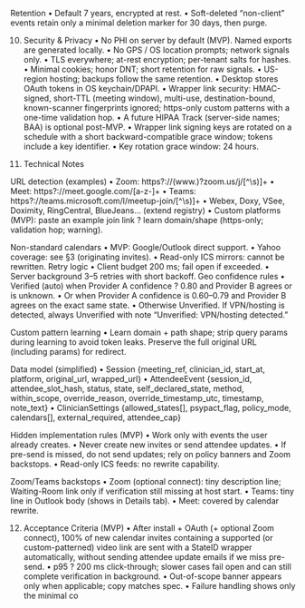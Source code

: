 ﻿Retention
• Default 7 years, encrypted at rest.
• Soft-deleted “non-client” events retain only a minimal deletion marker for 30 days, then purge.

10. Security & Privacy
• No PHI on server by default (MVP). Named exports are generated locally.
• No GPS / OS location prompts; network signals only.
• TLS everywhere; at-rest encryption; per-tenant salts for hashes.
• Minimal cookies; honor DNT; short retention for raw signals.
• US-region hosting; backups follow the same retention.
• Desktop stores OAuth tokens in OS keychain/DPAPI.
• Wrapper link security: HMAC-signed, short-TTL (meeting window), multi-use, destination-bound, known-scanner fingerprints ignored; https-only custom patterns with a one-time validation hop.
• A future HIPAA Track (server-side names; BAA) is optional post-MVP.
• Wrapper link signing keys are rotated on a schedule with a short backward-compatible grace window; tokens include a key identifier.
• Key rotation grace window: 24 hours.

11. Technical Notes

URL detection (examples)
• Zoom: https?://(www.)?zoom.us/j/[^\s)]+
• Meet: https?://meet.google.com/[a-z-]+
• Teams: https?://teams.microsoft.com/l/meetup-join/[^\s)]+
• Webex, Doxy, VSee, Doximity, RingCentral, BlueJeans… (extend registry)
• Custom platforms (MVP): paste an example join link ? learn domain/shape (https-only; validation hop; warning).

Non-standard calendars
• MVP: Google/Outlook direct support.
• Yahoo coverage: see §3 (originating invites).
• Read-only ICS mirrors: cannot be rewritten.
Retry logic
• Client budget 200 ms; fail open if exceeded.
• Server background 3–5 retries with short backoff.
Geo confidence rules
• Verified (auto) when Provider A confidence ? 0.80 and Provider B agrees or is unknown.
• Or when Provider A confidence is 0.60–0.79 and Provider B agrees on the exact same state.
• Otherwise Unverified. If VPN/hosting is detected, always Unverified with note “Unverified: VPN/hosting detected.”

Custom pattern learning
• Learn domain + path shape; strip query params during learning to avoid token leaks. Preserve the full original URL (including params) for redirect.

Data model (simplified)
• Session {meeting_ref, clinician_id, start_at, platform, original_url, wrapped_url}
• AttendeeEvent {session_id, attendee_slot_hash, status, state, self_declared_state, method, within_scope, override_reason, override_timestamp_utc, timestamp, note_text}
• ClinicianSettings {allowed_states[], psypact_flag, policy_mode, calendars[], external_required, attendee_cap}

Hidden implementation rules (MVP)
• Work only with events the user already creates.
• Never create new invites or send attendee updates.
• If pre-send is missed, do not send updates; rely on policy banners and Zoom backstops.
• Read-only ICS feeds: no rewrite capability.

Zoom/Teams backstops
• Zoom (optional connect): tiny description line; Waiting-Room link only if verification still missing at host start.
• Teams: tiny line in Outlook body (shows in Details tab).
• Meet: covered by calendar rewrite.

12. Acceptance Criteria (MVP)
• After install + OAuth (+ optional Zoom connect), 100% of new calendar invites containing a supported (or custom-patterned) video link are sent with a StateID wrapper automatically, without sending attendee update emails if we miss pre-send.
• p95 ? 200 ms click-through; slower cases fail open and can still complete verification in background.
• Out-of-scope banner appears only when applicable; copy matches spec.
• Failure handling shows only the minimal co
